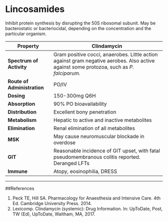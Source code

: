 # Lincosamides

Inhibit protein synthesis by disrupting the 50S ribosomal subunit. May be bacterostatic or bacteriocidal, depending on the concentration and the particular organism.

|Property|Clindamycin
|--|--|
|**Spectrum of Activity**|Gram positive cocci, anaerobes. Little action against gram negative aerobes. Also active against some protozoa, such as *P. falciparum*.
|**Route of Administration**|PO/IV
|**Dosing**|150-300mg Q6H
|**Absorption**|90% PO bioavailability
|**Distribution**|Excellent bony penetration
|**Metabolism**|Hepatic to active and inactive metabolites
|**Elimination**|Renal elimination of all metabolites
|**MSK**|May cause neuromuscular blockade in overdose
|**GIT**|Reasonable incidence of GIT upset, with fatal pseudomembranous colitis reported. Deranged LFTs
|**Immune**|Atopy, eosinophilia, DRESS

---
##References
1. Peck TE, Hill SA. Pharmacology for Anaesthesia and Intensive Care. 4th Ed. Cambridge University Press. 2014.  
2. Lexicomp. Clindamycin (systemic): Drug Information. In: UpToDate, Post, TW (Ed), UpToDate, Waltham, MA, 2017.